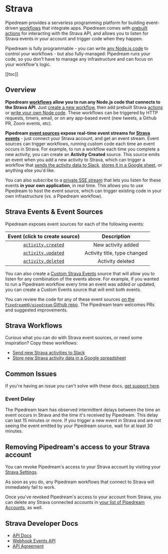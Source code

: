 # Strava

Pipedream provides a serverless programming platform for building event-driven [workflows](/workflows/) that integrate apps. Pipedream comes with [prebuilt actions](/components/actions/) for interacting with the Strava API, and allows you to listen for Strava events in your account and trigger code when they happen.

Pipedream is fully programmable - you can write [any Node.js code](/workflows/steps/code/) to control your workflows - but also fully-managed: Pipedream runs your code, so you don't have to manage any infrastructure and can focus on your workflow's logic.

[[toc]]

## Overview

**Pipedream [workflows](/workflows/) allow you to run any Node.js code that connects to the Strava API**. Just [create a new workflow](https://pipedream.com/new), then add prebuilt Strava [actions](/components/actions/) or [write your own Node code](/workflows/steps/code/). These workflows can be triggered by HTTP requests, timers, email, or on any app-based event (new tweets, a Github PR, Zoom events, etc).

**Pipedream [**event sources**](/event-sources/) expose real-time event streams for [Strava events](#strava-events-event-sources)** - just connect your Strava account, and get an event stream. Event sources can trigger workflows, running custom code each time an event occurs in Strava. For example, to run a workflow each time you complete a new activity, you can create an **Activity Created** source. This source emits an event when you add a new activity to Strava, which can trigger a workflow that [sends the activity data to Slack](https://pipedream.com/@dylan/send-new-strava-activities-to-slack-p_5VCBKZ/edit), [stores it in a Google sheet](https://pipedream.com/@dylan/store-new-strava-activity-data-in-a-google-spreadsheet-p_D1CvkG/edit), or anything else you'd like.

You can also subscribe to a [private SSE stream](/api/sse/) that lets you listen for these events **in your own application**, in real time. This allows you to use Pipedream to host the event source, which can trigger existing code in your own infrastructure (vs. a Pipedream workflow).

## Strava Events & Event Sources

Pipedream exposes event sources for each of the following events:

|                                Event (click to create source)                                 |         Description          |
| :-------------------------------------------------------------------------------------------: | :--------------------------: |
| [`activity.created`](https://pipedream.com/sources?action=create&key=strava-activity-created) |      New activity added      |
| [`activity.updated`](https://pipedream.com/sources?action=create&key=strava-activity-updated) | Activity title, type changed |
| [`activity.deleted`](https://pipedream.com/sources?action=create&key=strava-activity-deleted) |       Activity deleted       |

You can also create a [Custom Strava Events](https://pipedream.com/sources?action=create&key=strava-custom-events) source that will allow you to listen for any combination of the events above. For example, if you wanted to run a Pipedream workflow every time an event was added _or_ updated, you can create a Custom Events source that will emit both events.

You can review the code for any of these event sources [on the `PipedreamHQ/pipedream` Github repo](https://github.com/PipedreamHQ/pipedream/tree/master/components/strava). The Pipedream team welcomes PRs and suggested improvements.

## Strava Workflows

Curious what you can do with Strava event sources, or need some inspiration? Copy these workflows:

- [Send new Strava activities to Slack](https://pipedream.com/@dylan/send-new-strava-activities-to-slack-p_5VCBKZ/edit)
- [Store new Strava activity data in a Google spreadsheet](https://pipedream.com/@dylan/store-new-strava-activities-in-a-google-spreadsheet-p_D1CvkG/edit)

## Common Issues

If you're having an issue you can't solve with these docs, [get support here](https://pipedream.com/support/).

### Event Delay

The Pipedream team has observed intermittent delays between the time an event occurs in Strava and the time it's received by Pipedream. This delay can last 15 minutes or more. If you trigger a new event in Strava and are not seeing the event emitted by your Pipedream source, wait for at least 30 minutes. 

## Removing Pipedream's access to your Strava account

You can revoke Pipedream's access to your Strava account by visiting your [Strava Settings](https://www.strava.com/settings/apps).

As soon as you do, any Pipedream workflows that connect to Strava will immediately fail to work.

Once you've revoked Pipedream's access to your account from Strava, you can delete any Strava connected accounts in [your list of Pipedream Accounts](https://pipedream.com/accounts), as well.

## Strava Developer Docs

- [API Docs](http://developers.strava.com/)
- [Webhook Events API](https://developers.strava.com/docs/webhooks/)
- [API Agreement](https://www.strava.com/legal/api)

<Footer />
